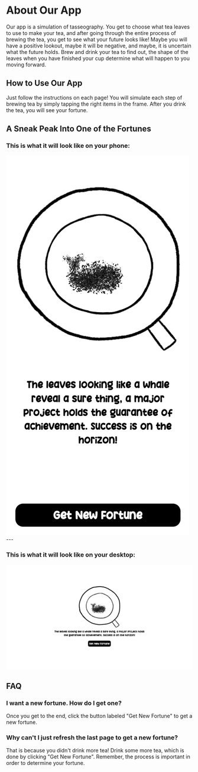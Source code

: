 # About Our App
Our app is a simulation of tasseography. You get to choose what tea leaves to use to make your tea, and after going through the entire process of brewing the tea, you get to see what your future looks like! Maybe you will have a positive lookout, maybe it will be negative, and maybe, it is uncertain what the future holds. Brew and drink your tea to find out, the shape of the leaves when you have finished your cup determine what will happen to you moving forward.

## How to Use Our App
Just follow the instructions on each page! You will simulate each step of brewing tea by simply tapping the right items in the frame. After you drink the tea, you will see your fortune.

## A Sneak Peak Into One of the Fortunes
### This is what it will look like on your phone:
<img src="./doc_images/sneakPeekImagePhone.png"/>
---

### This is what it will look like on your desktop:
<img src="./doc_images/sneakPeekImageDesktop.png"/>

## FAQ
### I want a new fortune. How do I get one?
Once you get to the end, click the button labeled "Get New Fortune" to get a new fortune.
### Why can't I just refresh the last page to get a new fortune?
That is because you didn't drink more tea! Drink some more tea, which is done by clicking "Get New Fortune". Remember, the process is important in order to determine your fortune.

